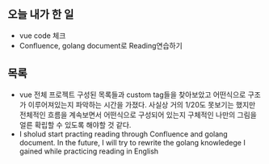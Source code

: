 ## 오늘 내가 한 일
- vue code 체크
- Confluence, golang document로 Reading연습하기

## 목록
- vue 전체 프로젝트 구성된 목록들과 custom tag들을 찾아보았고 어떤식으로 구조가 이루어져있는지 파악하는 시간을 가졌다. 사실상 거의 1/20도 못보기는 했지만 전체적인 흐름을 계속보면서 어떤식으로 구성되어 있는지 구체적인 나만의 그림을 얼른 확립할 수 있도록 해야할 것 같다.
- I sholud start practing reading through Confluence and golang document. In the future, I will try to rewrite the golang knowledege I gained while practicing reading in English
